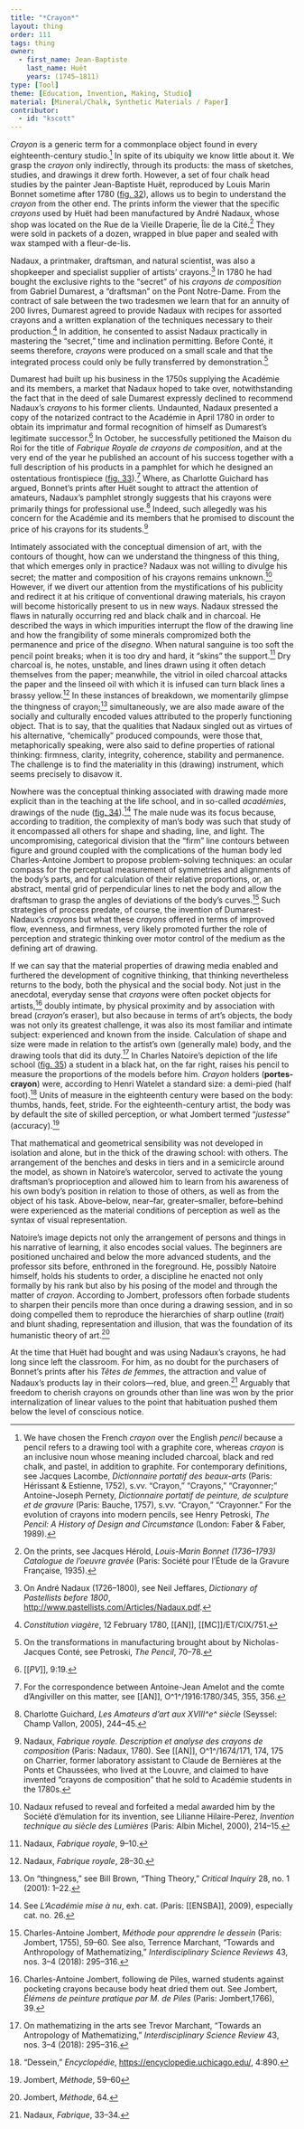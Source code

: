 ```yaml
---
title: "*Crayon*"
layout: thing
order: 111
tags: thing
owner:
  - first_name: Jean-Baptiste
    last_name: Huët
    years: (1745–1811)
type: [Tool]
theme: [Education, Invention, Making, Studio]
material: [Mineral/Chalk, Synthetic Materials / Paper]
contributor:
  - id: "kscott"
---
```


*Crayon* is a generic term for a commonplace object found in every eighteenth-century studio.[^1] In spite of its ubiquity we know little about it. We grasp the *crayon* only indirectly, through its products: the mass of sketches, studies, and drawings it drew forth. However, a set of four chalk head studies by the painter Jean-Baptiste Huët, reproduced by Louis Marin Bonnet sometime after 1780 ([fig. 32](#fig.-32)), allows us to begin to understand the *crayon* from the other end. The prints inform the viewer that the specific *crayons* used by Huët had been manufactured by André Nadaux, whose shop was located on the Rue de la Vieille Draperie, Île de la Cité.[^2] They were sold in packets of a dozen, wrapped in blue paper and sealed with wax stamped with a fleur-de-lis.

Nadaux, a printmaker, draftsman, and natural scientist, was also a shopkeeper and specialist supplier of artists’ crayons.[^3] In 1780 he had bought the exclusive rights to the “secret” of his *crayons de composition* from Gabriel Dumarest, a “draftsman” on the Pont Notre-Dame. From the contract of sale between the two tradesmen we learn that for an annuity of 200 livres, Dumarest agreed to provide Nadaux with recipes for assorted crayons and a written explanation of the techniques necessary to their production.[^4] In addition, he consented to assist Nadaux practically in mastering the “secret,” time and inclination permitting. Before Conté, it seems therefore, *crayons* were produced on a small scale and that the integrated process could only be fully transferred by demonstration.[^5]

Dumarest had built up his business in the 1750s supplying the Académie and its members, a market that Nadaux hoped to take over, notwithstanding the fact that in the deed of sale Dumarest expressly declined to recommend Nadaux’s *crayons* to his former clients. Undaunted, Nadaux presented a copy of the notarized contract to the Académie in April 1780 in order to obtain its imprimatur and formal recognition of himself as Dumarest’s legitimate successor.[^6] In October, he successfully petitioned the Maison du Roi for the title of *Fabrique Royale de crayons de composition*, and at the very end of the year he published an account of his success together with a full description of his products in a pamphlet for which he designed an ostentatious frontispiece ([fig. 33](#fig.-33)).[^7] Where, as Charlotte Guichard has argued, Bonnet’s prints after Huët sought to attract the attention of amateurs, Nadaux’s pamphlet strongly suggests that his crayons were primarily things for professional use.[^8] Indeed, such allegedly was his concern for the Académie and its members that he promised to discount the price of his crayons for its students.[^9]

Intimately associated with the conceptual dimension of art, with the contours of thought, how can we understand the thingness of this thing, that which emerges only in practice? Nadaux was not willing to divulge his secret; the matter and composition of his crayons remains unknown.[^10] However, if we divert our attention from the mystifications of his publicity and redirect it at his critique of conventional drawing materials, his crayon will become historically present to us in new ways. Nadaux stressed the flaws in naturally occurring red and black chalk and in charcoal. He described the ways in which impurities interrupt the flow of the drawing line and how the frangibility of some minerals compromized both the permanence and price of the *disegno*. When natural sanguine is too soft the pencil point breaks; when it is too dry and hard, it “skins” the support.[^11] Dry charcoal is, he notes, unstable, and lines drawn using it often detach themselves from the paper; meanwhile, the vitriol in oiled charcoal attacks the paper and the linseed oil with which it is infused can turn black lines a brassy yellow.[^12] In these instances of breakdown, we momentarily glimpse the thingness of crayon;[^13] simultaneously, we are also made aware of the socially and culturally encoded values attributed to the properly functioning object. That is to say, that the qualities that Nadaux singled out as virtues of his alternative, “chemically” produced compounds, were those that, metaphorically speaking, were also said to define properties of rational thinking: firmness, clarity, integrity, coherence, stability and permanence. The challenge is to find the materiality in this (drawing) instrument, which seems precisely to disavow it.

Nowhere was the conceptual thinking associated with drawing made more explicit than in the teaching at the life school, and in so-called *académies*, drawings of the nude ([fig. 34](#fig.-34)).[^14] The male nude was its focus because, according to tradition, the complexity of man’s body was such that study of it encompassed all others for shape and shading, line, and light. The uncompromising, categorical division that the “firm” line contours between figure and ground coupled with the complications of the human body led Charles-Antoine Jombert to propose problem-solving techniques: an ocular compass for the perceptual measurement of symmetries and alignments of the body’s parts, and for calculation of their relative proportions, or, an abstract, mental grid of perpendicular lines to net the body and allow the draftsman to grasp the angles of deviations of the body’s curves.[^15] Such strategies of process predate, of course, the invention of Dumarest-Nadaux’s *crayons* but what these *crayons* offered in terms of improved flow, evenness, and firmness, very likely promoted further the role of perception and strategic thinking over motor control of the medium as the defining art of drawing.

If we can say that the material properties of drawing media enabled and furthered the development of cognitive thinking, that thinking nevertheless returns to the body, both the physical and the social body. Not just in the anecdotal, everyday sense that *crayons* were often pocket objects for artists,[^16] doubly intimate, by physical proximity and by association with bread (*crayon*’s eraser), but also because in terms of art’s objects, the body was not only its greatest challenge, it was also its most familiar and intimate subject: experienced and known from the inside. Calculation of shape and size were made in relation to the artist’s own (generally male) body, and the drawing tools that did its duty.[^17] In Charles Natoire’s depiction of the life school ([fig. 35](#fig.-35)) a student in a black hat, on the far right, raises his pencil to measure the proportions of the models before him. *Crayon* holders (**portes-crayon**) were, according to Henri Watelet a standard size: a demi-pied (half foot).[^18] Units of measure in the eighteenth century were based on the body: thumbs, hands, feet, stride. For the eighteenth-century artist, the body was by default the site of skilled perception, or what Jombert termed “*justesse*” (accuracy).[^19]

That mathematical and geometrical sensibility was not developed in isolation and alone, but in the thick of the drawing school: with others. The arrangement of the benches and desks in tiers and in a semicircle around the model, as shown in Natoire’s watercolor, served to activate the young draftsman’s proprioception and allowed him to learn from his awareness of his own body’s position in relation to those of others, as well as from the object of his task. Above–below, near–far, greater–smaller, before–behind were experienced as the material conditions of perception as well as the syntax of visual representation.

Natoire’s image depicts not only the arrangement of persons and things in his narrative of learning, it also encodes social values. The beginners are positioned unchaired and below the more advanced students, and the professor sits before, enthroned in the foreground. He, possibly Natoire himself, holds his students to order, a discipline he enacted not only formally by his rank but also by his posing of the model and through the matter of *crayon*. According to Jombert, professors often forbade students to sharpen their pencils more than once during a drawing session, and in so doing compelled them to reproduce the hierarchies of sharp outline (*trait*) and blunt shading, representation and illusion, that was the foundation of its humanistic theory of art.[^20]

At the time that Huët had bought and was using Nadaux’s crayons, he had long since left the classroom. For him, as no doubt for the purchasers of Bonnet’s prints after his *Têtes de femmes*, the attraction and value of Nadaux’s products lay in their colors—red, blue, and green.[^21] Arguably that freedom to cherish crayons on grounds other than line was won by the prior internalization of linear values to the point that habituation pushed them below the level of conscious notice.

[^1]: We have chosen the French *crayon* over the English *pencil* because a pencil refers to a drawing tool with a graphite core, whereas *crayon* is an inclusive noun whose meaning included charcoal, black and red chalk, and pastel, in addition to graphite. For contemporary definitions, see Jacques Lacombe, *Dictionnaire portatif des beaux-arts* (Paris: Hérissant & Estienne, 1752), s.vv. “Crayon,” “Crayons,” “Crayonner;” Antoine-Joseph Pernety, *Dictionnaire portatif de peinture, de sculpture et de gravure* (Paris: Bauche, 1757), s.vv. “Crayon,” “Crayonner.” For the evolution of crayons into modern pencils, see Henry Petroski, *The Pencil: A History of Design and Circumstance* (London: Faber & Faber, 1989).

[^2]: On the prints, see Jacques Hérold, *Louis-Marin Bonnet (1736–1793) Catalogue de l’oeuvre gravée* (Paris: Société pour l’Étude de la Gravure Française, 1935).

[^3]: On André Nadaux (1726–1800), see Neil Jeffares, *Dictionary of Pastellists before 1800*, <http://www.pastellists.com/Articles/Nadaux.pdf>.

[^4]: *Constitution viagère*, 12 February 1780, [[AN]], [[MC]]/ET/CIX/751.

[^5]: On the transformations in manufacturing brought about by Nicholas-Jacques Conté, see Petroski, *The Pencil*, 70–78.

[^6]: [[*PV*]], 9:19.

[^7]: For the correspondence between Antoine-Jean Amelot and the comte d’Angiviller on this matter, see [[AN]], O^1^/1916:1780/345, 355, 356.

[^8]: Charlotte Guichard, *Les Amateurs d’art aux XVIII^e^ siècle* (Seyssel: Champ Vallon, 2005), 244–45.

[^9]: Nadaux, *Fabrique royale. Description et analyse des crayons de composition* (Paris: Nadaux, 1780). See [[AN]], O^1^/1674/171, 174, 175 on Charrier, former laboratory assistant to Claude de Bernières at the Ponts et Chaussées, who lived at the Louvre, and claimed to have invented “crayons de composition” that he sold to Académie students in the 1780s.

[^10]: Nadaux refused to reveal and forfeited a medal awarded him by the Société d’émulation for its invention, see Lilianne Hilaire-Perez, *Invention technique au siècle des Lumières* (Paris: Albin Michel, 2000), 214–15.

[^11]: Nadaux, *Fabrique royale*, 9–10.

[^12]: Nadaux, *Fabrique royale*, 28–30.

[^13]: On “thingness,” see Bill Brown, “Thing Theory,” *Critical Inquiry* 28, no. 1 (2001): 1–22.

[^14]: See *L’Académie mise à nu*, exh. cat. (Paris: [[ENSBA]], 2009), especially cat. no. 26.

[^15]: Charles-Antoine Jombert, *Méthode pour apprendre le dessein* (Paris: Jombert, 1755), 59–60. See also, Terrence Marchant, “Towards and Anthropology of Mathematizing,” *Interdisciplinary Science Reviews* 43, nos. 3–4 (2018): 295–316.

[^16]: Charles-Antoine Jombert, following de Piles, warned students against pocketing crayons because body heat dried them out. See Jombert, *Élémens de peinture pratique par M. de Piles* (Paris: Jombert,1766), 39.

[^17]: On mathematizing in the arts see Trevor Marchant, “Towards an Antropology of Mathematizing,” *Interdisciplinary Science Review* 43, nos. 3–4 (2018): 295–316.

[^18]: “Dessein,” *Encyclopédie*, <https://encyclopedie.uchicago.edu/>, 4:890.

[^19]: Jombert, *Méthode*, 59–60

[^20]: Jombert, *Méthode*, 64.

[^21]: Nadaux, *Fabrique*, 33–34.
